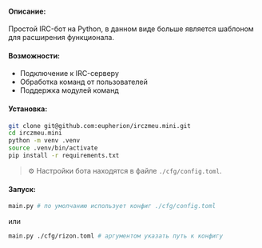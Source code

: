 #### Описание:
Простой IRC-бот на Python, в данном виде больше является шаблоном для расширения функционала.

#### Возможности:
- Подключение к IRC-серверу
- Обработка команд от пользователей
- Поддержка модулей команд

#### Установка:
```bash
git clone git@github.com:eupherion/irczmeu.mini.git
cd irczmeu.mini
python -m venv .venv
source .venv/bin/activate
pip install -r requirements.txt
```

> ⚙️ Настройки бота находятся в файле `./cfg/config.toml`.
#### Запуск:
```bash
main.py # по умолчанию использует конфиг ./cfg/config.toml
```
или 
```bash
main.py ./cfg/rizon.toml # аргументом указать путь к конфигу
```

